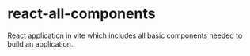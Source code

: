 # react-all-components
React application in vite which includes all basic components needed to build an application.
